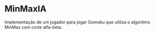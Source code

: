 # MinMaxIA
Implementação de um jogador para jogar Gomoku que utiliza o algoritmo MinMax com corte alfa-beta. 
